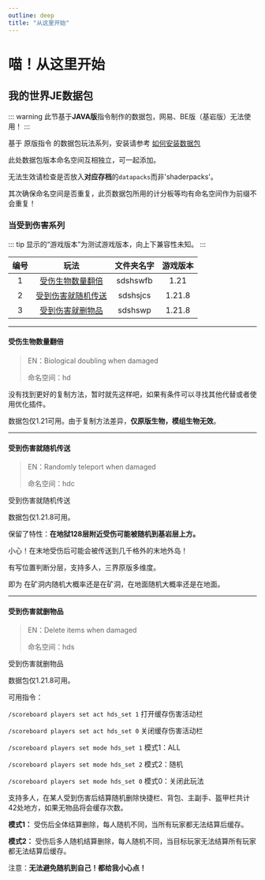 ```yaml
---
outline: deep
title: "从这里开始"
---
```


# 喵！从这里开始

<!-- <update /> -->

## 我的世界JE数据包

::: warning
此节基于**JAVA版**指令制作的数据包，网易、BE版（基岩版）无法使用！
:::

基于 原版指令 的数据包玩法系列，安装请参考 [如何安装数据包](./help/mcfun#如何安装数据包)

此处数据包版本命名空间互相独立，可一起添加。

无法生效请检查是否放入**对应存档**的`datapacks`而非'shaderpacks'。

其次确保命名空间是否重复，此页数据包所用的计分板等均有命名空间作为前缀不会重复！

### 当受到伤害系列

::: tip
显示的“游戏版本”为测试游戏版本，向上下兼容性未知。
:::

| 编号 | 玩法 | 文件夹名字 | 游戏版本 |
| :----: | :----:| :----: | :----: |
|1  | [受伤生物数量翻倍](#受伤生物数量翻倍) | sdshswfb | 1.21 |
|2  | [受到伤害就随机传送](#受到伤害就删物品) | sdshsjcs | 1.21.8 |
|3  | [受到伤害就删物品](#受到伤害就随机传送) | sdshswp | 1.21.8 |

---

#### 受伤生物数量翻倍

> EN：Biological doubling when damaged
>
> 命名空间：hd

没有找到更好的复制方法，暂时就先这样吧，如果有条件可以寻找其他代替或者使用优化插件。

数据包仅1.21可用。由于复制方法差异，**仅原版生物，模组生物无效**。

<Links
  :grid="2"
  :items="[
    // 普通图片
    {
      image: '/img/01.gif',
      name: '实况',
      desc: '卡死了卡死了卡死了，回头就给服务器装几个优化模组..',
      link: 'https://www.bilibili.com/video/BV1F8v1eCEmZ/',
      linkText: '立即查看'
    },
    // 深浅模式图片
    {
      image: {
        light: 'https://i.theojs.cn/logo/github.svg',
        dark: 'https://i.theojs.cn/logo/github-dark.svg',
        crop: true
      },
      name: 'GitHub',
      desc: '跳转Github获取下载地址！',
      link: 'https://github.com/friends-xiaohuli/XX-when-damaged/tree/main/sdshswfb',
      linkText: '跳转链接'
    }
  ]"
/>

---

#### 受到伤害就随机传送

> EN：Randomly teleport when damaged
>
> 命名空间：hdc

受到伤害就随机传送

数据包仅1.21.8可用。

保留了特性：**在地狱128层附近受伤可能被随机到基岩层上方。**

小心！在末地受伤后可能会被传送到几千格外的末地外岛！

有写位置判断分层，支持多人，三界原版多维度。

即为 在矿洞内随机大概率还是在矿洞，在地面随机大概率还是在地面。

<Links
  :grid="2"
  :items="[
    // 普通图片
    {
      image: '/img/01.gif',
      name: '实况',
      desc: '暂无录制',
      link: '404',
      linkText: '立即查看'
    },
    // 深浅模式图片
    {
      image: {
        light: 'https://i.theojs.cn/logo/github.svg',
        dark: 'https://i.theojs.cn/logo/github-dark.svg',
        crop: true
      },
      name: 'GitHub',
      desc: '跳转Github获取下载地址！',
      link: 'https://github.com/friends-xiaohuli/XX-when-damaged/tree/main/sdshsjcs',
      linkText: '跳转链接'
    }
  ]"
/>

---

#### 受到伤害就删物品

> EN：Delete items when damaged
>
> 命名空间：hds

受到伤害就删物品

数据包仅1.21.8可用。

可用指令：

`/scoreboard players set act hds_set 1`
打开缓存伤害活动栏

`/scoreboard players set act hds_set 0`
关闭缓存伤害活动栏

`/scoreboard players set mode hds_set 1`
模式1：ALL

`/scoreboard players set mode hds_set 2`
模式2：随机

`/scoreboard players set mode hds_set 0`
模式0：关闭此玩法

支持多人，在某人受到伤害后结算随机删除快捷栏、背包、主副手、盔甲栏共计42处地方，如果无物品将会缓存次数。

**模式1：** 受伤后全体结算删除，每人随机不同，当所有玩家都无法结算后缓存。

**模式2：** 受伤后多人随机结算删除，每人随机不同，当目标玩家无法结算所有玩家都无法结算后缓存。

注意：**无法避免随机到自己！都给我小心点！**

<Links
  :grid="2"
  :items="[
    // 普通图片
    {
      image: '/img/01.gif',
      name: '实况',
      desc: '暂无录制',
      link: '404',
      linkText: '立即查看'
    },
    // 深浅模式图片
    {
      image: {
        light: 'https://i.theojs.cn/logo/github.svg',
        dark: 'https://i.theojs.cn/logo/github-dark.svg',
        crop: true
      },
      name: 'GitHub',
      desc: '跳转Github获取下载地址！',
      link: 'https://github.com/friends-xiaohuli/XX-when-damaged/tree/main/sdshswp',
      linkText: '跳转链接'
    }
  ]"
/>

<!-- <NolebaseGitChangelog /> -->
